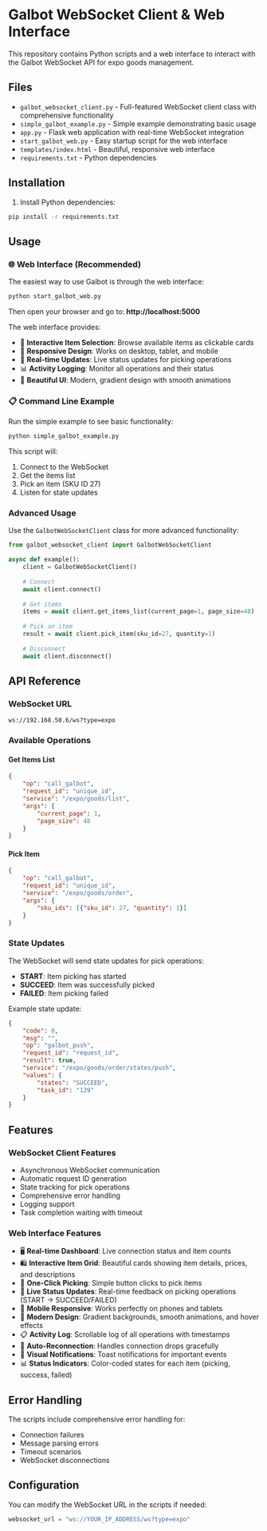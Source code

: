 # Galbot WebSocket Client & Web Interface

This repository contains Python scripts and a web interface to interact with the Galbot WebSocket API for expo goods management.

## Files

- `galbot_websocket_client.py` - Full-featured WebSocket client class with comprehensive functionality
- `simple_galbot_example.py` - Simple example demonstrating basic usage
- `app.py` - Flask web application with real-time WebSocket integration
- `start_galbot_web.py` - Easy startup script for the web interface
- `templates/index.html` - Beautiful, responsive web interface
- `requirements.txt` - Python dependencies

## Installation

1. Install Python dependencies:
```bash
pip install -r requirements.txt
```

## Usage

### 🌐 Web Interface (Recommended)

The easiest way to use Galbot is through the web interface:

```bash
python start_galbot_web.py
```

Then open your browser and go to: **http://localhost:5000**

The web interface provides:
- 🛒 **Interactive Item Selection**: Browse available items as clickable cards
- 📱 **Responsive Design**: Works on desktop, tablet, and mobile
- 🔄 **Real-time Updates**: Live status updates for picking operations
- 📊 **Activity Logging**: Monitor all operations and their status
- 🎨 **Beautiful UI**: Modern, gradient design with smooth animations

### 📋 Command Line Example

Run the simple example to see basic functionality:

```bash
python simple_galbot_example.py
```

This script will:
1. Connect to the WebSocket
2. Get the items list
3. Pick an item (SKU ID 27)
4. Listen for state updates

### Advanced Usage

Use the `GalbotWebSocketClient` class for more advanced functionality:

```python
from galbot_websocket_client import GalbotWebSocketClient

async def example():
    client = GalbotWebSocketClient()
    
    # Connect
    await client.connect()
    
    # Get items
    items = await client.get_items_list(current_page=1, page_size=48)
    
    # Pick an item
    result = await client.pick_item(sku_id=27, quantity=1)
    
    # Disconnect
    await client.disconnect()
```

## API Reference

### WebSocket URL
```
ws://192.168.50.6/ws?type=expo
```

### Available Operations

#### Get Items List
```json
{
    "op": "call_galbot",
    "request_id": "unique_id",
    "service": "/expo/goods/list",
    "args": {
        "current_page": 1,
        "page_size": 48
    }
}
```

#### Pick Item
```json
{
    "op": "call_galbot",
    "request_id": "unique_id",
    "service": "/expo/goods/order",
    "args": {
        "sku_ids": [{"sku_id": 27, "quantity": 1}]
    }
}
```

### State Updates

The WebSocket will send state updates for pick operations:

- **START**: Item picking has started
- **SUCCEED**: Item was successfully picked
- **FAILED**: Item picking failed

Example state update:
```json
{
    "code": 0,
    "msg": "",
    "op": "galbot_push",
    "request_id": "request_id",
    "result": true,
    "service": "/expo/goods/order/states/push",
    "values": {
        "states": "SUCCEED",
        "task_id": "129"
    }
}
```

## Features

### WebSocket Client Features
- Asynchronous WebSocket communication
- Automatic request ID generation
- State tracking for pick operations
- Comprehensive error handling
- Logging support
- Task completion waiting with timeout

### Web Interface Features
- 🖥️ **Real-time Dashboard**: Live connection status and item counts
- 🛍️ **Interactive Item Grid**: Beautiful cards showing item details, prices, and descriptions
- 🎯 **One-Click Picking**: Simple button clicks to pick items
- 🔄 **Live Status Updates**: Real-time feedback on picking operations (START → SUCCEED/FAILED)
- 📱 **Mobile Responsive**: Works perfectly on phones and tablets
- 🎨 **Modern Design**: Gradient backgrounds, smooth animations, and hover effects
- 📋 **Activity Log**: Scrollable log of all operations with timestamps
- 🔌 **Auto-Reconnection**: Handles connection drops gracefully
- 🚨 **Visual Notifications**: Toast notifications for important events
- 📊 **Status Indicators**: Color-coded states for each item (picking, success, failed)

## Error Handling

The scripts include comprehensive error handling for:
- Connection failures
- Message parsing errors
- Timeout scenarios
- WebSocket disconnections

## Configuration

You can modify the WebSocket URL in the scripts if needed:
```python
websocket_url = "ws://YOUR_IP_ADDRESS/ws?type=expo"
```
